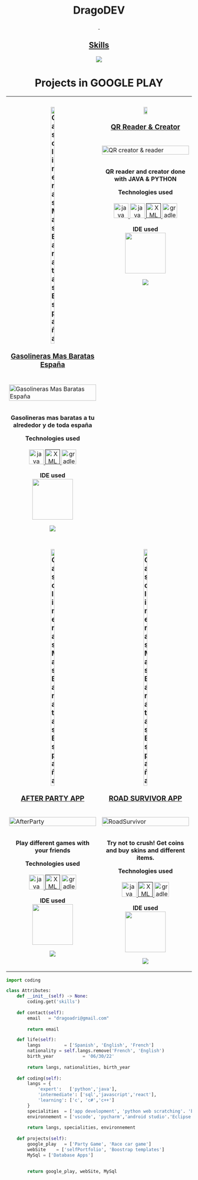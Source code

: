 <!-- TITLE -->
<h1 align="center">DragoDEV <a href="https://dragoadri.github.io/DragoWB/"></h1>
<!-- BUTTONS -->

<p align="center">
    <img alt="" src=https://github-readme-stats.vercel.app/api?username=dragoadri&show_icons=true&theme=tokyonight>
     <img alt="" src=https://github-readme-stats.vercel.app/api/top-langs/?username=dragoadri&layout=compact>
</p>
<h2 align="center">Skills </h2>

<p align="center">
  <a href="https://skillicons.dev">
    <img src="https://skillicons.dev/icons?i=python,java,vscode,androidstudio,cpp,js,css,html" />
  </a>
</p>
<h1 align="center">Projects in GOOGLE PLAY</h1> 
<table>
   <tr>
   <td width="50%" valign="top">
      <h3 align="center"><a target="_blank" href="https://play.google.com/store/apps/details?id=com.dragodev.gasolinerasbaratasespana">
            <img align="center" src="https://play-lh.googleusercontent.com/v4bdnngi2Pf55CVduHNukqCbS1dzCNNKTLwCYGNJZ7KMvH-SRNRWk1boxuvGUoyreuWW=w480-h960" width="20%" alt="Gasolineras Mas Baratas España"/><br /><br />Gasolineras Mas Baratas España<br /><br /></h3>
        <a target="_blank" href="https://play.google.com/store/apps/details?id=com.dragodev.gasolinerasbaratasespana">
            <img src="https://lh3.googleusercontent.com/kXP1vSFwY3pcVtYr3Z_EJe5QEBlb16sM2h5NBr-C6-yWirlkNk7HJY-Da2WhL1dwKsM" width="100%" alt="Gasolineras Mas Baratas España"/>
        </a>
        <br />
	 <br />
        <p align="center"><strong>Gasolineras mas baratas a tu alrededor y de toda españa</strong></p>
      <p align="center">
        <strong> Technologies used </strong>
        <br/><br/>
        <a href="https://www.java.com/es/" target="_blank" rel="noreferrer"> <img src="https://cdn-icons-png.flaticon.com/512/226/226777.png" alt="java" width="40" height="40"/> </a>
        <a href="" target="_blank" rel="noreferrer"> <img src="https://uvaciberperiodismo.files.wordpress.com/2019/04/aaaf16bd5ddec.png" alt="XML" width="40" height="40"/> </a>
        <a href="https://gradle.org/" target="_blank" rel="noreferrer"> <img src="https://avatars3.githubusercontent.com/u/124156" alt="gradle" width="40" height="40"/> </a>
      </p>
      <p align="center">
        <strong> IDE used </strong>
        <br/>
        <img src="https://okhosting.com/resources/uploads/2016/05/Android-Studio.png" width="110">
      </p>
      <p align="center">
    
  <a href="https://play.google.com/store/apps/details?id=com.dragodev.gasolinerasbaratasespana" target="_blank">
    <img src="https://camo.githubusercontent.com/712df35f3e25540aa2ed66e6f7a138fe71a81f0f2cd8590c691f90e9378e660f/687474703a2f2f646576656c6f7065722e616e64726f69642e636f6d2f696d616765732f6272616e642f656e5f67656e657269635f7267625f776f5f34352e706e67"/>
  </a>        
      </p>
    </td>
    <td width="50%" valign="top">
      <h3 align="center"> <a target="_blank" href="https://play.google.com/store/apps/details?id=com.dragodev.QReaderGenerator">
            <img src="https://play-lh.googleusercontent.com/jmA5BawXLFajuevL5fCUL97bMN0YFlZX3TXPQGyGjMPpWEWesMbWXPMXVQmNd6mOY8b6=w480-h960" width="20%" alt=""/><br /><br />QR Reader & Creator</h3>
        <br />
        <a target="_blank" href="https://play.google.com/store/apps/details?id=com.dragodev.QReaderGenerator">
            <img src="https://lh3.googleusercontent.com/w6moO3VmdtjpKJy3dOR3Gc2M_rAtEJTd3f-QqgTe2YeDhJsjfYKZCa7P0TnOQHcN8w" width="100%" alt="QR creator & reader"/>
        </a>
        <br />
	 <br />
        <p align="center"><strong>QR reader and creator done with JAVA & PYTHON</strong></p>
      <p align="center">
        <strong> Technologies used </strong>
        <br/><br/>
        <a href="https://www.java.com/es/" target="_blank" rel="noreferrer"> <img src="https://cdn-icons-png.flaticon.com/512/226/226777.png" alt="java" width="40" height="40"/> </a>
	      <a href="https://www.python.org/" target="_blank" rel="noreferrer"> <img src="https://cdn-icons-png.flaticon.com/512/5968/5968350.png" alt="java" width="40" height="40"/> </a>
        <a href="" target="_blank" rel="noreferrer"> <img src="https://uvaciberperiodismo.files.wordpress.com/2019/04/aaaf16bd5ddec.png" alt="XML" width="40" height="40"/> </a>
        <a href="https://gradle.org/" target="_blank" rel="noreferrer"> <img src="https://avatars3.githubusercontent.com/u/124156" alt="gradle" width="40" height="40"/> </a>
      </p>
      <p align="center">
        <strong> IDE used </strong>
        <br/>
        <img src="https://okhosting.com/resources/uploads/2016/05/Android-Studio.png" width="110">
      </p>
      <p align="center">
    
  <a href="https://play.google.com/store/apps/details?id=com.dragodev.QReaderGenerator" target="_blank">
    <img src="https://camo.githubusercontent.com/712df35f3e25540aa2ed66e6f7a138fe71a81f0f2cd8590c691f90e9378e660f/687474703a2f2f646576656c6f7065722e616e64726f69642e636f6d2f696d616765732f6272616e642f656e5f67656e657269635f7267625f776f5f34352e706e67"/>
  </a>        
      </p>
    </td>
  </tr>
  <tr>
    <td width="50%" valign="top">
      <h3 align="center"><a target="_blank" href="https://play.google.com/store/apps/details?id=com.dragoadri.alcoapp&hl=es&gl=US">
            <img align="center" src="https://play-lh.googleusercontent.com/6kEPTjvsi5vSEftWxOkRb7Q7t9e7mrm1LjLCmXvk3kYUf7SnTgEY7a1cxXbd6csg_N4=w240-h480" width="20%" alt="Gasolineras Mas Baratas España"/><br /><br />AFTER PARTY APP</h3>
        <br />
        <a target="_blank" href="https://play.google.com/store/apps/details?id=com.dragoadri.alcoapp">
            <img src="https://lh3.googleusercontent.com/nsmDvRpEJIsMA-eP36Ye_8w_AZ3VULMazQDp_8Xk-ccXr9aPi6kkzlMN-OR-EIMDt08A" width="100%" alt="AfterParty"/>
        </a>
        <br />
	 <br />
        <p align="center"><strong>Play different games with your friends</strong></p>
      <p align="center">
        <strong> Technologies used </strong>
        <br/><br/>
        <a href="https://www.java.com/es/" target="_blank" rel="noreferrer"> <img src="https://cdn-icons-png.flaticon.com/512/226/226777.png" alt="java" width="40" height="40"/> </a>
        <a href="" target="_blank" rel="noreferrer"> <img src="https://uvaciberperiodismo.files.wordpress.com/2019/04/aaaf16bd5ddec.png" alt="XML" width="40" height="40"/> </a>
        <a href="https://gradle.org/" target="_blank" rel="noreferrer"> <img src="https://avatars3.githubusercontent.com/u/124156" alt="gradle" width="40" height="40"/> </a>
      </p>
      <p align="center">
        <strong> IDE used </strong>
        <br/>
        <img src="https://okhosting.com/resources/uploads/2016/05/Android-Studio.png" width="110">
      </p>
      <p align="center">
    
  <a href="https://play.google.com/store/apps/details?id=com.dragoadri.alcoapp" target="_blank">
    <img src="https://camo.githubusercontent.com/712df35f3e25540aa2ed66e6f7a138fe71a81f0f2cd8590c691f90e9378e660f/687474703a2f2f646576656c6f7065722e616e64726f69642e636f6d2f696d616765732f6272616e642f656e5f67656e657269635f7267625f776f5f34352e706e67"/>
  </a>      
      </p>
    </td>
	  <td width="50%" valign="top">
      <h3 align="center">  <a target="_blank" href="https://play.google.com/store/apps/details?id=com.drago.roadsurvivor">
            <img align="center" src="https://play-lh.googleusercontent.com/wTzwwBv72EAHPFP0CTyNuUyvKcpyerEuepwZLWxnP_44BndIvVfA3tnacKG6KL0nUt9Z=w480-h960" width="20%" alt="Gasolineras Mas Baratas España"/><br /><br />ROAD SURVIVOR APP</h3>
        <br />	
        <a target="_blank" href="https://play.google.com/store/apps/details?id=com.drago.roadsurvivor">
            <img src="https://lh3.googleusercontent.com/0hjJWWuyvWRyjgWxxBfldKW6vcesrZDo8P90XLBfGilo0MdzPqnYL6mkbGGUfVVmVPOl" width="100%" alt="RoadSurvivor"/>
        </a>
        <br />
	 <br />
        <p align="center"><strong>Try not to crush! Get coins and buy skins and different items.</strong></p>
      <p align="center">
        <strong> Technologies used </strong>
        <br/><br/>
        <a href="https://www.java.com/es/" target="_blank" rel="noreferrer"> <img src="https://cdn-icons-png.flaticon.com/512/226/226777.png" alt="java" width="40" height="40"/> </a>
        <a href="" target="_blank" rel="noreferrer"> <img src="https://uvaciberperiodismo.files.wordpress.com/2019/04/aaaf16bd5ddec.png" alt="XML" width="40" height="40"/> </a>
        <a href="https://gradle.org/" target="_blank" rel="noreferrer"> <img src="https://avatars3.githubusercontent.com/u/124156" alt="gradle" width="40" height="40"/> </a>
      </p>
      <p align="center">
        <strong> IDE used </strong>
        <br/>
        <img src="https://okhosting.com/resources/uploads/2016/05/Android-Studio.png" width="110">
      </p>
      <p align="center">
    
  <a href="https://play.google.com/store/apps/details?id=com.drago.roadsurvivor" target="_blank">
    <img src="https://camo.githubusercontent.com/712df35f3e25540aa2ed66e6f7a138fe71a81f0f2cd8590c691f90e9378e660f/687474703a2f2f646576656c6f7065722e616e64726f69642e636f6d2f696d616765732f6272616e642f656e5f67656e657269635f7267625f776f5f34352e706e67"/>
  </a>        
      </p>
    </td>
  </tr>
	</table>


<!-- GO CODE -->
```python
import coding

class Attributes:
	def __init__(self) -> None:
		coding.get('skills')
		
	def contact(self):
	    email   = "dragoadri@gmail.com"
	    
	    return email

	def life(self):
		langs         = ['Spanish', 'English', 'French']
		nationality = self.langs.remove('French', 'English')
		birth_year           = '06/30/22'
		
		return langs, nationalities, birth_year
		
	def coding(self):
		langs = {
			'expert':   ['python','java'],
			'intermediate': ['sql','javascript','react'],
			'learning': ['c', 'c#','c++']
		}
		specialities  = ['app development', 'python web scratching'. 'backend']
		environnement = ['vscode', 'pycharm','android studio'.'Eclipse']
		
		return langs, specialities, environnement
		
	def projects(self):
		google_play   = ['Party Game', 'Race car game']
		webSite    = ['selfPortfolio', 'Boostrap templates']
		MySql = ['Database Apps']
		
		
		return google_play, webSite, MySql
```
